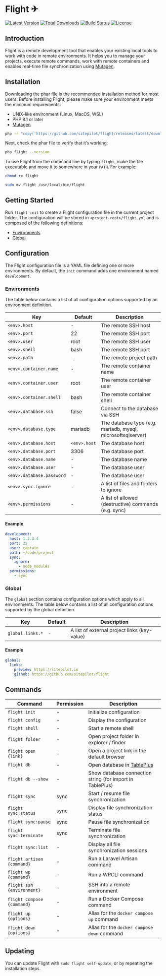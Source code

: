 # Flight ✈

<a href="https://github.com/sitepilot/flight/releases"><img src="https://img.shields.io/github/v/release/sitepilot/flight" alt="Latest Version"></a>
<a href="https://github.com/sitepilot/flight/releases"><img src="https://img.shields.io/github/downloads/sitepilot/flight/total" alt="Total Downloads"></a>
<a href="https://github.com/sitepilot/flight/actions"><img src="https://img.shields.io/github/actions/workflow/status/sitepilot/flight/tests.yml" alt="Build Status"></a>
<a href="https://github.com/sitepilot/flight"><img src="https://img.shields.io/github/license/sitepilot/flight" alt="License"></a>

## Introduction

Flight is a remote development tool that enables your existing local tools to work with code in remote environments. It
helps you to manage your projects, execute remote commands, work with remote containers and enables real-time file
synchronization using [Mutagen](https://mutagen.io).

## Installation

Downloading the phar file is the recommended installation method for most users. Before installing Flight, please make
sure your environment meets the minimum requirements:

* UNIX-like environment (Linux, MacOS, WSL)
* PHP 8.1 or later
* [Mutagen](https://mutagen.io/)

```bash
php -r "copy('https://github.com/sitepilot/flight/releases/latest/download/flight', 'flight');"
```

Next, check the phar file to verify that it’s working:

```bash
php flight --version
```

To use Flight from the command line by typing `flight`, make the file executable and move it to somewhere in
your `PATH`. For example:

```bash
chmod +x flight
```

```bash
sudo mv flight /usr/local/bin/flight
```

## Getting Started

Run `flight init` to create a Flight configuration file in the current project folder. The configuration will be stored
in `<project-root>/flight.yml` and is composed of the following definitions:

* [Environments](#environments)
* [Global](#global)

## Configuration

The Flight configuration file is a YAML file defining one or more environments. By default, the `init` command adds one
environment named `development`.

### Environments

The table below contains a list of all configuration options supported by an environment definition.

| Key                       | Default      | Description                                                 |
|---------------------------|--------------|-------------------------------------------------------------|
| `<env>.host`              | -            | The remote SSH host                                         |
| `<env>.port`              | 22           | The remote SSH port                                         |
| `<env>.user`              | root         | The remote SSH user                                         |
| `<env>.shell`             | bash         | The remote SSH port                                         |
| `<env>.path`              | -            | The remote project path                                     |
| `<env>.container.name`    | -            | The remote container name                                   |
| `<env>.container.user`    | root         | The remote container user                                   |
| `<env>.container.shell`   | bash         | The remote container shell                                  |
| `<env>.database.ssh`      | false        | Connect to the database via SSH                             |
| `<env>.database.type`     | mariadb      | The database type (e.g. mariadb, mysql, microsoftsqlserver) |
| `<env>.database.host`     | `<env>.host` | The database host                                           |
| `<env>.database.port`     | 3306         | The database port                                           |
| `<env>.database.name`     | -            | The database name                                           |
| `<env>.database.user`     | -            | The database user                                           |
| `<env>.database.password` | -            | The database user                                           |
| `<env>.sync.ignore`       | -            | A list of files and folders to ignore                       |
| `<env>.permissions`       | -            | A list of allowed (destructive) commands (e.g. sync)        |

#### Example

```yaml
development:
  host: 1.2.3.4
  port: 22
  user: captain
  path: ~/code/project
  sync:
    ignore:
      - node_modules
  permissions:
    - sync
```

### Global

The `global` section contains configuration options which apply to all environments. The table below contains a list of
all configuration options supported by the global definition.

| Key              | Default | Description                                  |
|------------------|---------|----------------------------------------------|
| `global.links.*` | -       | A list of external project links (key-value) |

#### Example

```yaml
global:
  links:
    preview: https://sitepilot.io
    github: https://github.com/sitepilot/flight
```

## Commands

| Command                    | Permission | Description                                               |
|----------------------------|------------|-----------------------------------------------------------|
| `flight init`              | -          | Initialize configuration                                  |
| `flight config`            | -          | Display the configuration                                 |
| `flight shell`             | -          | Start a remote shell                                      |
| `flight folder`            | -          | Open project folder in explorer / finder                  |
| `flight open {link}`       | -          | Open a project link in the default browser                |
| `flight db`                | -          | Open database in [TablePlus](https://tableplus.com/)      |
| `flight db --show`         | -          | Show database connection string (for import in TablePlus) |
| `flight sync`              | sync       | Start / resume file synchronization                       |
| `flight sync:status`       | sync       | Display file synchronization status                       |
| `flight sync:pause`        | sync       | Pause file synchronization                                |
| `flight sync:terminate`    | sync       | Terminate file synchronization                            |
| `flight sync:list`         | -          | Display all file synchronization sessions                 |
| `flight artisan {command}` | -          | Run a Laravel Artisan command                             |
| `flight wp {command}`      | -          | Run a WPCLI command                                       |
| `flight ssh {environment}` | -          | SSH into a remote environment                             |
| `flight compose {command}` | -          | Run a Docker Compose command                              |
| `flight up {options}`      | -          | Alias for the `docker compose up` command                 |
| `flight down {options}`    | -          | Alias for the `docker compose down` command               |

## Updating

You can update Flight with `sudo flight self-update`, or by repeating the installation steps.
